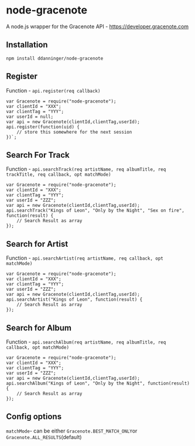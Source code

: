 node-gracenote
==============

A node.js wrapper for the Gracenote API - https://developer.gracenote.com

## Installation

```
npm install ddanninger/node-gracenote
```


## Register

Function - `api.register(req callback)`

```
var Gracenote = require("node-gracenote");
var clientId = "XXX";
var clientTag = "YYY";
var userId = null;
var api = new Gracenote(clientId,clientTag,userId);
api.register(function(uid) {
	// store this somewhere for the next session
})`;
```

## Search For Track

Function - `api.searchTrack(req artistName, req albumTitle, req trackTitle, req callback, opt matchMode)`

```
var Gracenote = require("node-gracenote");
var clientId = "XXX";
var clientTag = "YYY";
var userId = "ZZZ";
var api = new Gracenote(clientId,clientTag,userId);
api.searchTrack("Kings of Leon", "Only by the Night", "Sex on fire", function(result) {
	// Search Result as array
});
```

## Search for Artist

Function - `api.searchArtist(req artistName, req callback, opt matchMode)`

```
var Gracenote = require("node-gracenote");
var clientId = "XXX";
var clientTag = "YYY";
var userId = "ZZZ";
var api = new Gracenote(clientId,clientTag,userId);
api.searchArtist("Kings of Leon", function(result) {
	// Search Result as array
});
```

## Search for Album

Function - `api.searchAlbum(req artistName, req albumTitle, req callback, opt matchMode)`

```
var Gracenote = require("node-gracenote");
var clientId = "XXX";
var clientTag = "YYY";
var userId = "ZZZ";
var api = new Gracenote(clientId,clientTag,userId);
api.searchAlbum("Kings of Leon", "Only by the Night", function(result) {
	// Search Result as array
});
```

## Config options

`matchMode`- can be either `Gracenote.BEST_MATCH_ONLY`or `Gracenote.ALL_RESULTS`(default)
